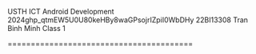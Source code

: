 USTH ICT Android Development 2024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
22BI13308
Tran Binh Minh
Class 1


========================================

